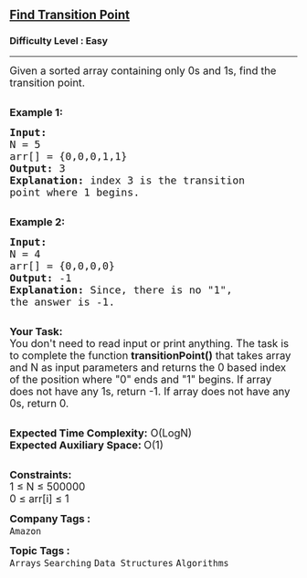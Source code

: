 <h2><a href="https://practice.geeksforgeeks.org/problems/find-transition-point-1587115620/1?page=3&category[]=Stack&category[]=Binary%20Search&sortBy=submissions">Find Transition Point</a></h2><h3>Difficulty Level : Easy</h3><hr><div class="problems_problem_content__Xm_eO"><p><span style="font-size:18px">Given a sorted array containing only 0s and 1s, find the transition point.&nbsp;</span></p>

<p><br>
<span style="font-size:18px"><strong>Example 1:</strong></span></p>

<pre><span style="font-size:18px"><strong>Input:</strong>
N = 5
arr[] = {0,0,0,1,1}
<strong>Output:</strong> 3
<strong>Explanation:</strong> index 3 is the transition 
point where 1 begins.</span></pre>

<p><br>
<span style="font-size:18px"><strong>Example 2:</strong></span></p>

<pre><span style="font-size:18px"><strong>Input:</strong>
N = 4
arr[] = {0,0,0,0}
<strong>Output:</strong> -1
<strong>Explanation:</strong> Since, there is no "1",
the answer is -1.</span></pre>

<p><br>
<span style="font-size:18px"><strong>Your Task:</strong><br>
You don't need to read input or print anything. The task is to complete the function <strong>transitionPoint()</strong> that takes array and N as input parameters and returns the 0 based index of the position where "0" ends and "1" begins. If array does not have any 1s, return -1. If array does not have any 0s, return 0.</span></p>

<p><br>
<span style="font-size:18px"><strong>Expected Time Complexity:</strong> O(LogN)<br>
<strong>Expected Auxiliary Space: </strong>O(1)</span></p>

<p><br>
<span style="font-size:18px"><strong>Constraints:</strong><br>
1 ≤ N ≤ 500000<br>
0 ≤ arr[i] ≤ 1</span></p>
</div><p><span style=font-size:18px><strong>Company Tags : </strong><br><code>Amazon</code>&nbsp;<br><p><span style=font-size:18px><strong>Topic Tags : </strong><br><code>Arrays</code>&nbsp;<code>Searching</code>&nbsp;<code>Data Structures</code>&nbsp;<code>Algorithms</code>&nbsp;